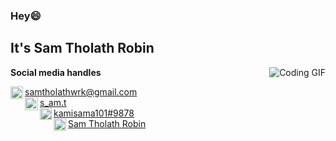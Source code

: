 ### Hey😄
## It's Sam Tholath Robin

<img align="right" src="https://c.tenor.com/y2JXkY1pXkwAAAAM/cat-computer.gif" alt="Coding GIF">

<!--- Socials --->
<b>Social media handles</b>
<p>
<!--- Gmail --->
<a href="mailto:samtholathwrk@gmail.com">
  <img align="left" width="20px" alt="Sam's Gmail" src="https://img.icons8.com/color/48/000000/gmail-new.png" /> samtholathwrk@gmail.com
</a>
<br>

<!--- Instagram --->
<a href="https://www.instagram.com/s_am.t/">
  <img align="left" width="21px" alt="Sam's Instagram" src="https://img.icons8.com/fluent/48/000000/instagram-new.png" />
s_am.t</a>
<br>

<!--- Discord --->
<a href="https://discord.com/app">
  <img align="left" width="19px" alt="Sam's Server" src="https://img.icons8.com/color/48/000000/discord-logo.png" />
kamisama101#9878
</a>
<br>

<!--- Likedin --->
<a href="https://www.linkedin.com/in/sam-tholath-robin-686023222">
  <img align="left" width="20px" alt="Sam's LinkdeIN" src="https://img.icons8.com/color/48/000000/linkedin.png" />
Sam Tholath Robin
</a>
<br>

</p>
